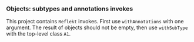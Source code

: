 ### Objects: subtypes and annotations invokes

This project contains `Reflekt` invokes. 
First use `withAnnotations` with one argument. The result of objects should not be empty,
then use `withSubType` with the top-level class `A1`.

